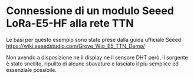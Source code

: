 # Connessione di un modulo Seeed LoRa-E5-HF alla rete TTN

Le basi per questo esempio sono state prese dalla guida ufficiale Seeed
https://wiki.seeedstudio.com/Grove_Wio_E5_TTN_Demo/

Non avendo a disposizione ne il display ne il sensore DHT però, il sorgente è stato snellito, ripulito di alcune sbavature e lasciato il più semplice ed essenziale possibile.

